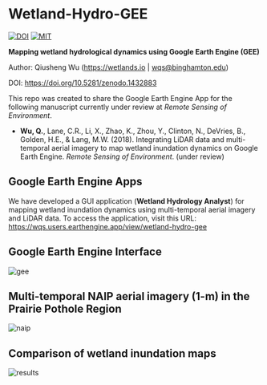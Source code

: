 # Wetland-Hydro-GEE

[![DOI](https://zenodo.org/badge/145987260.svg)](https://zenodo.org/badge/latestdoi/145987260)
[![MIT](https://img.shields.io/badge/License-MIT-yellow.svg)](https://opensource.org/licenses/MIT)


**Mapping wetland hydrological dynamics using Google Earth Engine (GEE)**

Author: Qiusheng Wu (https://wetlands.io | wqs@binghamton.edu)

DOI: https://doi.org/10.5281/zenodo.1432883

This repo was created to share the Google Earth Engine App for the following manuscript currently under review at *Remote Sensing of Environment*. 

* **Wu, Q.**, Lane, C.R., Li, X., Zhao, K., Zhou, Y., Clinton, N., DeVries, B., Golden, H.E., & Lang, M.W. (2018). Integrating LiDAR data and multi-temporal aerial imagery to map wetland inundation dynamics on Google Earth Engine. *Remote Sensing of Environment*. (under review)

## Google Earth Engine Apps

We have developed a GUI application (**Wetland Hydrology Analyst**) for mapping wetland inundation dynamics using multi-temporal aerial imagery and LiDAR data. To access the application, visit this URL: https://wqs.users.earthengine.app/view/wetland-hydro-gee



## Google Earth Engine Interface
![gee](https://wetlands.io/file/images/gee.png)

## Multi-temporal NAIP aerial imagery (1-m) in the Prairie Pothole Region
![naip](https://wetlands.io/file/images/gee-naip.png)

## Comparison of wetland inundation maps
![results](https://wetlands.io/file/images/gee-results.png)


